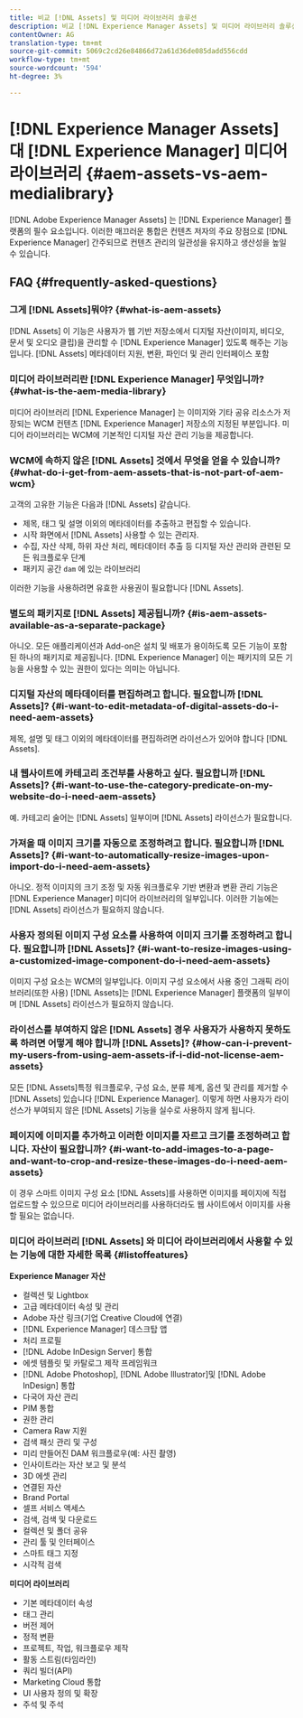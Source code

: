 ```yaml
---
title: 비교 [!DNL Assets] 및 미디어 라이브러리 솔루션
description: 비교 [!DNL Experience Manager Assets] 및 미디어 라이브러리 솔루션을 통해 차이점을 파악할 수 있습니다.
contentOwner: AG
translation-type: tm+mt
source-git-commit: 5069c2cd26e84866d72a61d36de085dadd556cdd
workflow-type: tm+mt
source-wordcount: '594'
ht-degree: 3%

---
```



# [!DNL Experience Manager Assets] 대 [!DNL Experience Manager] 미디어 라이브러리 {#aem-assets-vs-aem-medialibrary}

[!DNL Adobe Experience Manager Assets] 는 [!DNL Experience Manager] 플랫폼의 필수 요소입니다. 이러한 매끄러운 통합은 컨텐츠 저자의 주요 장점으로 [!DNL Experience Manager] 간주되므로 컨텐츠 관리의 일관성을 유지하고 생산성을 높일 수 있습니다.

## FAQ {#frequently-asked-questions}

### 그게 [!DNL Assets]뭐야? {#what-is-aem-assets}

[!DNL Assets] 이 기능은 사용자가 웹 기반 저장소에서 디지털 자산(이미지, 비디오, 문서 및 오디오 클립)을 관리할 수 [!DNL Experience Manager] 있도록 해주는 기능입니다. [!DNL Assets] 메타데이터 지원, 변환, 파인더 및 관리 인터페이스 포함

### 미디어 라이브러리란 [!DNL Experience Manager] 무엇입니까? {#what-is-the-aem-media-library}

미디어 라이브러리 [!DNL Experience Manager] 는 이미지와 기타 공유 리소스가 저장되는 WCM 컨텐츠 [!DNL Experience Manager] 저장소의 지정된 부분입니다. 미디어 라이브러리는 WCM에 기본적인 디지털 자산 관리 기능을 제공합니다.

### WCM에 속하지 않은 [!DNL Assets] 것에서 무엇을 얻을 수 있습니까? {#what-do-i-get-from-aem-assets-that-is-not-part-of-aem-wcm}

고객의 고유한 기능은 다음과 [!DNL Assets] 같습니다.

* 제목, 태그 및 설명 이외의 메타데이터를 추출하고 편집할 수 있습니다.
* 시작 화면에서 [!DNL Assets] 사용할 수 있는 관리자.
* 수집, 자산 삭제, 하위 자산 처리, 메타데이터 추출 등 디지털 자산 관리와 관련된 모든 워크플로우 단계
* 패키지 공간 `dam` 에 있는 라이브러리

이러한 기능을 사용하려면 유효한 사용권이 필요합니다 [!DNL Assets].

### 별도의 패키지로 [!DNL Assets] 제공됩니까? {#is-aem-assets-available-as-a-separate-package}

아니오. 모든 애플리케이션과 Add-on은 설치 및 배포가 용이하도록 모든 기능이 포함된 하나의 패키지로 제공됩니다. [!DNL Experience Manager] 이는 패키지의 모든 기능을 사용할 수 있는 권한이 있다는 의미는 아닙니다.

### 디지털 자산의 메타데이터를 편집하려고 합니다. 필요합니까 [!DNL Assets]? {#i-want-to-edit-metadata-of-digital-assets-do-i-need-aem-assets}

제목, 설명 및 태그 이외의 메타데이터를 편집하려면 라이선스가 있어야 합니다 [!DNL Assets].

### 내 웹사이트에 카테고리 조건부를 사용하고 싶다. 필요합니까 [!DNL Assets]? {#i-want-to-use-the-category-predicate-on-my-website-do-i-need-aem-assets}

예. 카테고리 술어는 [!DNL Assets] 일부이며 [!DNL Assets] 라이선스가 필요합니다.

### 가져올 때 이미지 크기를 자동으로 조정하려고 합니다. 필요합니까 [!DNL Assets]? {#i-want-to-automatically-resize-images-upon-import-do-i-need-aem-assets}

아니오. 정적 이미지의 크기 조정 및 자동 워크플로우 기반 변환과 변환 관리 기능은 [!DNL Experience Manager] 미디어 라이브러리의 일부입니다. 이러한 기능에는 [!DNL Assets] 라이선스가 필요하지 않습니다.

### 사용자 정의된 이미지 구성 요소를 사용하여 이미지 크기를 조정하려고 합니다. 필요합니까 [!DNL Assets]? {#i-want-to-resize-images-using-a-customized-image-component-do-i-need-aem-assets}

이미지 구성 요소는 WCM의 일부입니다. 이미지 구성 요소에서 사용 중인 그래픽 라이브러리(또한 사용) [!DNL Assets]는 [!DNL Experience Manager] 플랫폼의 일부이며 [!DNL Assets] 라이선스가 필요하지 않습니다.

### 라이선스를 부여하지 않은 [!DNL Assets] 경우 사용자가 사용하지 못하도록 하려면 어떻게 해야 합니까 [!DNL Assets]? {#how-can-i-prevent-my-users-from-using-aem-assets-if-i-did-not-license-aem-assets}

모든 [!DNL Assets]특정 워크플로우, 구성 요소, 분류 체계, 옵션 및 관리를 제거할 수 [!DNL Assets] 있습니다 [!DNL Experience Manager]. 이렇게 하면 사용자가 라이선스가 부여되지 않은 [!DNL Assets] 기능을 실수로 사용하지 않게 됩니다.

### 페이지에 이미지를 추가하고 이러한 이미지를 자르고 크기를 조정하려고 합니다. 자산이 필요합니까? {#i-want-to-add-images-to-a-page-and-want-to-crop-and-resize-these-images-do-i-need-aem-assets}

이 경우 스마트 이미지 구성 요소 [!DNL Assets]를 사용하면 이미지를 페이지에 직접 업로드할 수 있으므로 미디어 라이브러리를 사용하더라도 웹 사이트에서 이미지를 사용할 필요는 없습니다.

### 미디어 라이브러리 [!DNL Assets] 와 미디어 라이브러리에서 사용할 수 있는 기능에 대한 자세한 목록 {#listoffeatures}

**Experience Manager 자산**

* 컬렉션 및 Lightbox
* 고급 메타데이터 속성 및 관리
* Adobe 자산 링크(기업 Creative Cloud에 연결)
* [!DNL Experience Manager] 데스크탑 앱
* 처리 프로필
* [!DNL Adobe InDesign Server] 통합
* 에셋 템플릿 및 카탈로그 제작 프레임워크
* [!DNL Adobe Photoshop], [!DNL Adobe Illustrator]및 [!DNL Adobe InDesign] 통합
* 다국어 자산 관리
* PIM 통합
* 권한 관리
* Camera Raw 지원
* 검색 패싯 관리 및 구성
* 미리 만들어진 DAM 워크플로우(예: 사진 촬영)
* 인사이트라는 자산 보고 및 분석
* 3D 에셋 관리
* 연결된 자산
* Brand Portal
* 셀프 서비스 액세스
* 검색, 검색 및 다운로드
* 컬렉션 및 폴더 공유
* 관리 툴 및 인터페이스
* 스마트 태그 지정
* 시각적 검색

**미디어 라이브러리**

* 기본 메타데이터 속성
* 태그 관리
* 버전 제어
* 정적 변환
* 프로젝트, 작업, 워크플로우 제작
* 활동 스트림(타임라인)
* 쿼리 빌더(API)
* Marketing Cloud 통합
* UI 사용자 정의 및 확장
* 주석 및 주석
